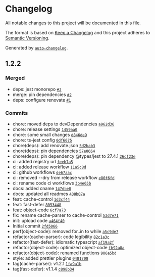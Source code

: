 # Changelog

All notable changes to this project will be documented in this file.

The format is based on [Keep a Changelog](https://keepachangelog.com/en/1.0.0/)
and this project adheres to [Semantic Versioning](https://semver.org/spec/v2.0.0.html).

Generated by [`auto-changelog`](https://github.com/CookPete/auto-changelog).

## 1.2.2

### Merged

- deps: jest monorepo [`#3`](https://github.com/arthurfiorette/tinylibs/pull/3)
- merge: pin dependencies [`#2`](https://github.com/arthurfiorette/tinylibs/pull/2)
- deps: configure renovate [`#1`](https://github.com/arthurfiorette/tinylibs/pull/1)

### Commits

- chore: moved deps to devDependencies [`a962d36`](https://github.com/arthurfiorette/tinylibs/commit/a962d36162186dc41df595173f854f110c77ddff)
- chore: release settings [`1459aa0`](https://github.com/arthurfiorette/tinylibs/commit/1459aa02bfe95f436e62ce080c8f666f4ebb4aa0)
- chore: some small changes [`d846de9`](https://github.com/arthurfiorette/tinylibs/commit/d846de9887ed83e517e8e1c8846468b0027836cc)
- chore: ts-jest config [`0df6675`](https://github.com/arthurfiorette/tinylibs/commit/0df667591bf4be31b367887380750fd27f282281)
- chore(deps): add renovate.json [`5d2bab3`](https://github.com/arthurfiorette/tinylibs/commit/5d2bab357a9365fe762ad5f73a72aa4f241245d5)
- chore(deps): pin dependencies [`57e0664`](https://github.com/arthurfiorette/tinylibs/commit/57e0664f5a812bae413074a9a98944012fb7a5e3)
- chore(deps): pin dependency @types/jest to 27.4.1 [`26cf23e`](https://github.com/arthurfiorette/tinylibs/commit/26cf23e3a538f640b55cce271684ea9911a2886c)
- ci: added registry url [`feeb7a5`](https://github.com/arthurfiorette/tinylibs/commit/feeb7a5ad9105b8c4156122203bcec1ec0473f84)
- ci: added release workflow [`11a5c8d`](https://github.com/arthurfiorette/tinylibs/commit/11a5c8dc93dc0e73f4f1db8d3926409276855e3a)
- ci: github workflows [`de67aac`](https://github.com/arthurfiorette/tinylibs/commit/de67aac42769f15cdce27b0659487d137cb1cd71)
- ci: removed --dry from release workflow [`e80f6fd`](https://github.com/arthurfiorette/tinylibs/commit/e80f6fd79d77101aafadfea8f058112f4659e1b4)
- ci: rename code ci workflows [`3b4e65b`](https://github.com/arthurfiorette/tinylibs/commit/3b4e65bd4482dd242bf545eee7a7bdded736642a)
- docs: added cname [`147dbe8`](https://github.com/arthurfiorette/tinylibs/commit/147dbe87d57c3e86082c33f133cca18623842b01)
- docs: updated all readmes [`408b07a`](https://github.com/arthurfiorette/tinylibs/commit/408b07a06d78cc6921506d6e8088e21a7c142efc)
- feat: cache-control [`1d3cf44`](https://github.com/arthurfiorette/tinylibs/commit/1d3cf44c618e67d23bb5be9c899b4260ae31934b)
- feat: fast-defer [`8053448`](https://github.com/arthurfiorette/tinylibs/commit/805344801172811f727f69ff04cd76326ecdc7b5)
- feat: object-code [`6cf7a73`](https://github.com/arthurfiorette/tinylibs/commit/6cf7a73e002789e54db5d574a023c523e16c3ef2)
- fix: rename cache-parser to cache-control [`53d7e71`](https://github.com/arthurfiorette/tinylibs/commit/53d7e71977f422c93f7b443ae276c3fa7e5c0e89)
- init: upload code [`a464f40`](https://github.com/arthurfiorette/tinylibs/commit/a464f40bb8837833219651e6c3fb1acc88aeb89a)
- Initial commit [`2fd5066`](https://github.com/arthurfiorette/tinylibs/commit/2fd50668757cba3e9aab81a749b3b296849db0f0)
- perf(object-code): removed for..in to while [`a5c9de7`](https://github.com/arthurfiorette/tinylibs/commit/a5c9de7fa00fc412181bdb19ae5792d8d8a6ac08)
- refactor(cache-parser): code legibility [`82c1a3c`](https://github.com/arthurfiorette/tinylibs/commit/82c1a3c1dd52d175c6ad13a782b3b2b07930c3c4)
- refactor(fast-defer): idiomatic typescript [`af19a2f`](https://github.com/arthurfiorette/tinylibs/commit/af19a2f63e728e87026136eee7c0f4625ee7aa42)
- refactor(object-code): optimized object-code [`fb92a8a`](https://github.com/arthurfiorette/tinylibs/commit/fb92a8a7c0ec2162dedde41cd82862f7d0694cc3)
- refactor(object-code): renamed functions [`906a5bd`](https://github.com/arthurfiorette/tinylibs/commit/906a5bdc3a9fc692dc21f9308b85ff1c3ce9f94a)
- style: added prettier plugins [`0481708`](https://github.com/arthurfiorette/tinylibs/commit/0481708a2d4ddde72bab9ce61824828ee39d71f2)
- tag(cache-parser): v1.2.1 [`1fa9a1b`](https://github.com/arthurfiorette/tinylibs/commit/1fa9a1b1a057c9e5f2007127dd9f42bcceb8907c)
- tag(fast-defer): v1.1.4 [`c898b34`](https://github.com/arthurfiorette/tinylibs/commit/c898b34f65a6812ece865801b0274e93efcf3b43)
